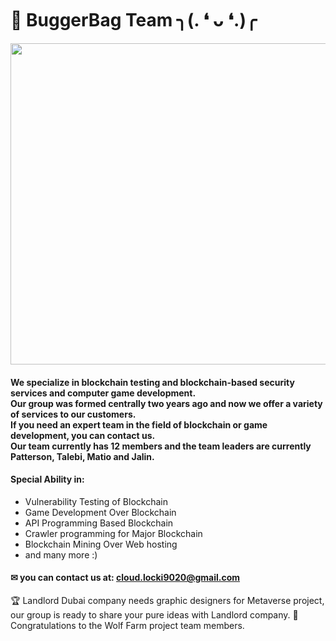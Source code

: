 # 🌠 BuggerBag Team  ╮(. ❛ ᴗ ❛.)╭
<img src="https://splianel.sirv.com/git.PNG" width="722" height="514" alt="" />


#### We specialize in blockchain testing and blockchain-based security services and computer game development. <br> Our group was formed centrally two years ago and now we offer a variety of services to our customers. <br> If you need an expert team in the field of blockchain or game development, you can contact us. <br> Our team currently has 12 members and the team leaders are currently Patterson, Talebi, Matio and Jalin.
#### Special Ability in:
+ Vulnerability Testing of Blockchain
+ Game Development Over Blockchain
+ API Programming Based Blockchain
+ Crawler programming for Major Blockchain
+ Blockchain Mining Over Web hosting
+ and many more :)
#### ✉ you can contact us at: cloud.locki9020@gmail.com

🏆 Landlord Dubai company needs graphic designers for Metaverse project, our group is ready to share your pure ideas with Landlord company.
🎊 Congratulations to the Wolf Farm project team members.



